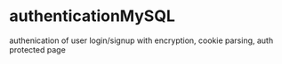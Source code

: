# authenticationMySQL
authenication of user login/signup with encryption, cookie parsing, auth protected page
